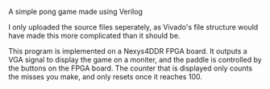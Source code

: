 A simple pong game made using Verilog

I only uploaded the source files seperately, as Vivado's file structure would have made this more complicated than it should be.

This program is implemented on a Nexys4DDR FPGA board. It outputs a VGA signal to display the game on a moniter, and the paddle is controlled by the buttons on the FPGA board. The counter that is displayed only counts the misses you make, and only resets once it reaches 100.

